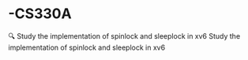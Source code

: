 # -CS330A
 🔍 Study the implementation of spinlock and sleeplock in xv6 Study the implementation of spinlock and sleeplock in xv6
